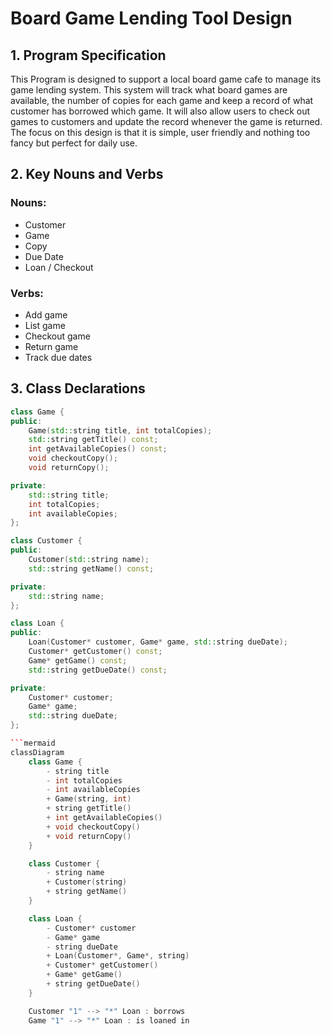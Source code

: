 # Board Game Lending Tool Design 

## 1. Program Specification 

This Program is designed to support a local board game cafe to manage its game lending system. This system will track what board games are available, the number of copies for each game and keep a record of what customer has borrowed which game. It will also allow users to check out games to customers and update the record whenever the game is returned. The focus on this design is that it is simple, user friendly and nothing too fancy but perfect for daily use.

## 2. Key Nouns and Verbs

### Nouns:
- Customer
- Game
- Copy
- Due Date
- Loan / Checkout

### Verbs:
- Add game
- List game
- Checkout game 
- Return game
- Track due dates

## 3. Class Declarations

```cpp
class Game {
public:
    Game(std::string title, int totalCopies);
    std::string getTitle() const;
    int getAvailableCopies() const;
    void checkoutCopy();
    void returnCopy();

private:
    std::string title;
    int totalCopies;
    int availableCopies;
};

class Customer {
public:
    Customer(std::string name);
    std::string getName() const;

private:
    std::string name;
};

class Loan {
public:
    Loan(Customer* customer, Game* game, std::string dueDate);
    Customer* getCustomer() const;
    Game* getGame() const;
    std::string getDueDate() const;

private:
    Customer* customer;
    Game* game;
    std::string dueDate;
};

```mermaid 
classDiagram
    class Game {
        - string title
        - int totalCopies
        - int availableCopies
        + Game(string, int)
        + string getTitle()
        + int getAvailableCopies()
        + void checkoutCopy()
        + void returnCopy()
    }

    class Customer {
        - string name
        + Customer(string)
        + string getName()
    }

    class Loan {
        - Customer* customer
        - Game* game
        - string dueDate
        + Loan(Customer*, Game*, string)
        + Customer* getCustomer()
        + Game* getGame()
        + string getDueDate()
    }

    Customer "1" --> "*" Loan : borrows
    Game "1" --> "*" Loan : is loaned in
```